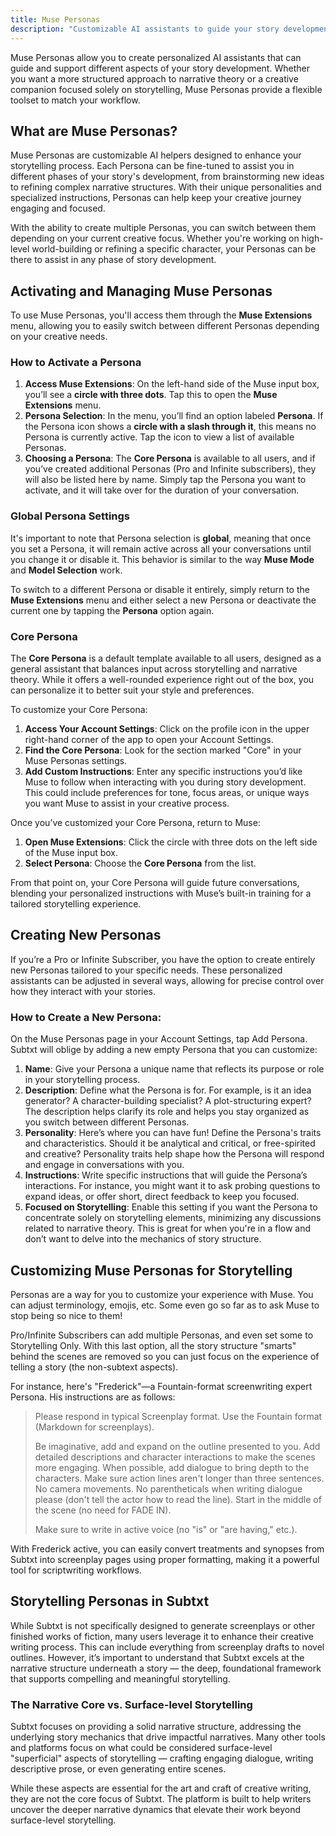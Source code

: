 ```yaml
---
title: Muse Personas
description: "Customizable AI assistants to guide your story development process"
---
```


Muse Personas allow you to create personalized AI assistants that can guide and support different aspects of your story development. Whether you want a more structured approach to narrative theory or a creative companion focused solely on storytelling, Muse Personas provide a flexible toolset to match your workflow.

## What are Muse Personas?

Muse Personas are customizable AI helpers designed to enhance your storytelling process. Each Persona can be fine-tuned to assist you in different phases of your story's development, from brainstorming new ideas to refining complex narrative structures. With their unique personalities and specialized instructions, Personas can help keep your creative journey engaging and focused.

With the ability to create multiple Personas, you can switch between them depending on your current creative focus. Whether you're working on high-level world-building or refining a specific character, your Personas can be there to assist in any phase of story development.

## Activating and Managing Muse Personas

To use Muse Personas, you'll access them through the **Muse Extensions** menu, allowing you to easily switch between different Personas depending on your creative needs.

### How to Activate a Persona

1. **Access Muse Extensions**: On the left-hand side of the Muse input box, you’ll see a **circle with three dots**. Tap this to open the **Muse Extensions** menu.
2. **Persona Selection**: In the menu, you’ll find an option labeled **Persona**. If the Persona icon shows a **circle with a slash through it**, this means no Persona is currently active. Tap the icon to view a list of available Personas.
3. **Choosing a Persona**: The **Core Persona** is available to all users, and if you’ve created additional Personas (Pro and Infinite subscribers), they will also be listed here by name. Simply tap the Persona you want to activate, and it will take over for the duration of your conversation.

### Global Persona Settings

It's important to note that Persona selection is **global**, meaning that once you set a Persona, it will remain active across all your conversations until you change it or disable it. This behavior is similar to the way **Muse Mode** and **Model Selection** work.

To switch to a different Persona or disable it entirely, simply return to the **Muse Extensions** menu and either select a new Persona or deactivate the current one by tapping the **Persona** option again.

### Core Persona

The **Core Persona** is a default template available to all users, designed as a general assistant that balances input across storytelling and narrative theory. While it offers a well-rounded experience right out of the box, you can personalize it to better suit your style and preferences.

To customize your Core Persona:

1. **Access Your Account Settings**: Click on the profile icon in the upper right-hand corner of the app to open your Account Settings.
2. **Find the Core Persona**: Look for the section marked "Core" in your Muse Personas settings.
3. **Add Custom Instructions**: Enter any specific instructions you’d like Muse to follow when interacting with you during story development. This could include preferences for tone, focus areas, or unique ways you want Muse to assist in your creative process.

Once you’ve customized your Core Persona, return to Muse:

1. **Open Muse Extensions**: Click the circle with three dots on the left side of the Muse input box.
2. **Select Persona**: Choose the **Core Persona** from the list.

From that point on, your Core Persona will guide future conversations, blending your personalized instructions with Muse’s built-in training for a tailored storytelling experience.

## Creating New Personas

If you’re a Pro or Infinite Subscriber, you have the option to create entirely new Personas tailored to your specific needs. These personalized assistants can be adjusted in several ways, allowing for precise control over how they interact with your stories.

### How to Create a New Persona:

On the Muse Personas page in your Account Settings, tap Add Persona. Subtxt will oblige by adding a new empty Persona that you can customize:

1. **Name**: Give your Persona a unique name that reflects its purpose or role in your storytelling process.
2. **Description**: Define what the Persona is for. For example, is it an idea generator? A character-building specialist? A plot-structuring expert? The description helps clarify its role and helps you stay organized as you switch between different Personas.
3. **Personality**: Here’s where you can have fun! Define the Persona's traits and characteristics. Should it be analytical and critical, or free-spirited and creative? Personality traits help shape how the Persona will respond and engage in conversations with you.
4. **Instructions**: Write specific instructions that will guide the Persona’s interactions. For instance, you might want it to ask probing questions to expand ideas, or offer short, direct feedback to keep you focused.
5. **Focused on Storytelling**: Enable this setting if you want the Persona to concentrate solely on storytelling elements, minimizing any discussions related to narrative theory. This is great for when you're in a flow and don’t want to delve into the mechanics of story structure.

## Customizing Muse Personas for Storytelling

Personas are a way for you to customize your experience with Muse. You can adjust terminology, emojis, etc. Some even go so far as to ask Muse to stop being so nice to them!

Pro/Infinite Subscribers can add multiple Personas, and even set some to Storytelling Only. With this last option, all the story structure "smarts" behind the scenes are removed so you can just focus on the experience of telling a story (the non-subtext aspects).

For instance, here's "Frederick"—a Fountain-format screenwriting expert Persona. His instructions are as follows:

> Please respond in typical Screenplay format. Use the Fountain format (Markdown for screenplays).
>
> Be imaginative, add and expand on the outline presented to you.
> Add detailed descriptions and character interactions to make the scenes more engaging.
> When possible, add dialogue to bring depth to the characters.
> Make sure action lines aren't longer than three sentences.
> No camera movements.
> No parentheticals when writing dialogue please (don't tell the actor how to read the line).
> Start in the middle of the scene (no need for FADE IN).
>
> Make sure to write in active voice (no "is" or "are having," etc.).

With Frederick active, you can easily convert treatments and synopses from Subtxt into screenplay pages using proper formatting, making it a powerful tool for scriptwriting workflows.

## Storytelling Personas in Subtxt

While Subtxt is not specifically designed to generate screenplays or other finished works of fiction, many users leverage it to enhance their creative writing process. This can include everything from screenplay drafts to novel outlines. However, it’s important to understand that Subtxt excels at the narrative structure underneath a story — the deep, foundational framework that supports compelling and meaningful storytelling.

### The Narrative Core vs. Surface-level Storytelling

Subtxt focuses on providing a solid narrative structure, addressing the underlying story mechanics that drive impactful narratives. Many other tools and platforms focus on what could be considered surface-level "superficial" aspects of storytelling — crafting engaging dialogue, writing descriptive prose, or even generating entire scenes.

While these aspects are essential for the art and craft of creative writing, they are not the core focus of Subtxt. The platform is built to help writers uncover the deeper narrative dynamics that elevate their work beyond surface-level storytelling.